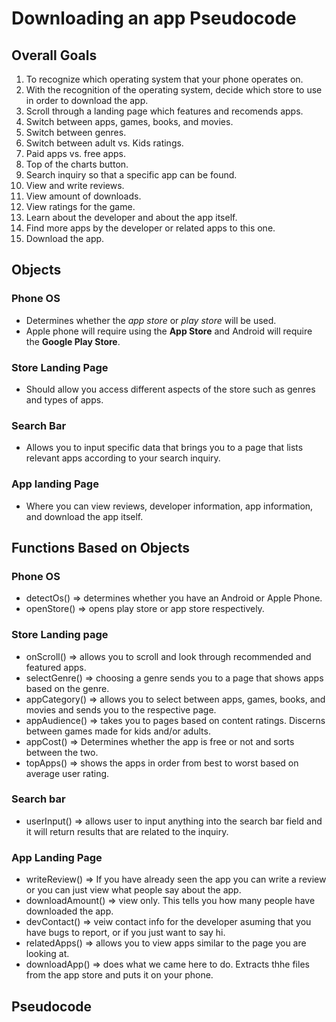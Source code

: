 # Downloading an app Pseudocode 

## Overall Goals 
1. To recognize which operating system that your phone operates on.
2. With the recognition of the operating system, decide which store to use in order to download the app.
3. Scroll through a landing page which features and recomends apps.
4. Switch between apps, games, books, and movies.
5. Switch between genres.
6. Switch between adult vs. Kids ratings.
7. Paid apps vs. free apps.
8. Top of the charts button.
9. Search inquiry so that a specific app can be found.
10. View and write reviews.
11. View amount of downloads.
12. View ratings for the game.
13. Learn about the developer and about the app itself. 
14. Find more apps by the developer or related apps to this one. 
15. Download the app. 

## Objects 

### Phone OS 
* Determines whether the *app store* or *play store* will be used.
* Apple phone will require using the **App Store** and Android will require the **Google Play Store**.

### Store Landing Page
 * Should allow you access different aspects of the store such as genres and types of apps.

### Search Bar 
* Allows you to input specific data that brings you to a page that lists relevant apps according to your search inquiry.

### App landing Page 
* Where you can view reviews, developer information, app information, and download the app itself. 

## Functions Based on Objects

### Phone OS
* detectOs() => determines whether you have an Android or Apple Phone.
* openStore() => opens play store or app store respectively.

### Store Landing page
* onScroll() => allows you to scroll and look through recommended and featured apps.
* selectGenre() => choosing a genre sends you to a page that shows apps based on the genre.
* appCategory() => allows you to select between apps, games, books, and movies and sends you to the respective page. 
* appAudience() => takes you to pages based on content ratings. Discerns between games made for kids and/or adults.
* appCost() => Determines whether the app is free or not and sorts between the two. 
* topApps() => shows the apps in order from best to worst based on average user rating.

### Search bar
* userInput() => allows user to input anything into the search bar field and it will return results that are related to the inquiry. 

### App Landing Page 
* writeReview() => If you have already seen the app you can write a review or you can just view what people say about the app.
* downloadAmount() => view only. This tells you how many people have downloaded the app. 
* devContact() => veiw contact info for the developer asuming that you have bugs to report, or if you just want to say hi. 
* relatedApps() => allows you to view apps similar to the page you are looking at. 
* downloadApp() => does what we came here to do. Extracts thhe files from the app store and puts it on your phone. 

## Pseudocode




